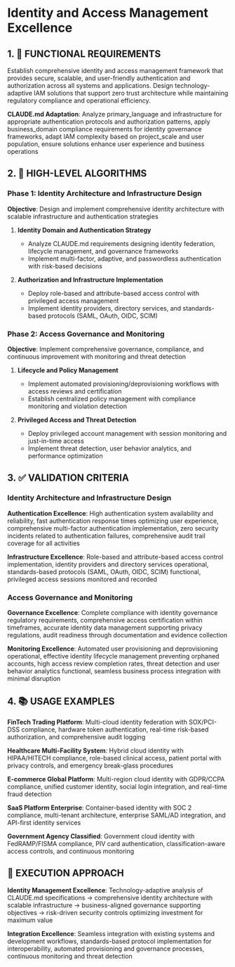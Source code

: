 # Identity and Access Management Excellence

## 1. 🎯 FUNCTIONAL REQUIREMENTS

Establish comprehensive identity and access management framework that provides secure, scalable, and user-friendly authentication and authorization across all systems and applications. Design technology-adaptive IAM solutions that support zero trust architecture while maintaining regulatory compliance and operational efficiency.

**CLAUDE.md Adaptation**: Analyze primary_language and infrastructure for appropriate authentication protocols and authorization patterns, apply business_domain compliance requirements for identity governance frameworks, adapt IAM complexity based on project_scale and user population, ensure solutions enhance user experience and business operations

## 2. 🔄 HIGH-LEVEL ALGORITHMS

### Phase 1: Identity Architecture and Infrastructure Design
**Objective**: Design and implement comprehensive identity architecture with scalable infrastructure and authentication strategies

1. **Identity Domain and Authentication Strategy**
   - Analyze CLAUDE.md requirements designing identity federation, lifecycle management, and governance frameworks
   - Implement multi-factor, adaptive, and passwordless authentication with risk-based decisions

2. **Authorization and Infrastructure Implementation**
   - Deploy role-based and attribute-based access control with privileged access management
   - Implement identity providers, directory services, and standards-based protocols (SAML, OAuth, OIDC, SCIM)

### Phase 2: Access Governance and Monitoring
**Objective**: Implement comprehensive governance, compliance, and continuous improvement with monitoring and threat detection

1. **Lifecycle and Policy Management**
   - Implement automated provisioning/deprovisioning workflows with access reviews and certification
   - Establish centralized policy management with compliance monitoring and violation detection

2. **Privileged Access and Threat Detection**
   - Deploy privileged account management with session monitoring and just-in-time access
   - Implement threat detection, user behavior analytics, and performance optimization

## 3. ✅ VALIDATION CRITERIA

### Identity Architecture and Infrastructure Design
**Authentication Excellence**: High authentication system availability and reliability, fast authentication response times optimizing user experience, comprehensive multi-factor authentication implementation, zero security incidents related to authentication failures, comprehensive audit trail coverage for all activities

**Infrastructure Excellence**: Role-based and attribute-based access control implementation, identity providers and directory services operational, standards-based protocols (SAML, OAuth, OIDC, SCIM) functional, privileged access sessions monitored and recorded

### Access Governance and Monitoring
**Governance Excellence**: Complete compliance with identity governance regulatory requirements, comprehensive access certification within timeframes, accurate identity data management supporting privacy regulations, audit readiness through documentation and evidence collection

**Monitoring Excellence**: Automated user provisioning and deprovisioning operational, effective identity lifecycle management preventing orphaned accounts, high access review completion rates, threat detection and user behavior analytics functional, seamless business process integration with minimal disruption

## 4. 📚 USAGE EXAMPLES

**FinTech Trading Platform**: Multi-cloud identity federation with SOX/PCI-DSS compliance, hardware token authentication, real-time risk-based authorization, and comprehensive audit logging

**Healthcare Multi-Facility System**: Hybrid cloud identity with HIPAA/HITECH compliance, role-based clinical access, patient portal with privacy controls, and emergency break-glass procedures

**E-commerce Global Platform**: Multi-region cloud identity with GDPR/CCPA compliance, unified customer identity, social login integration, and real-time fraud detection

**SaaS Platform Enterprise**: Container-based identity with SOC 2 compliance, multi-tenant architecture, enterprise SAML/AD integration, and API-first identity services

**Government Agency Classified**: Government cloud identity with FedRAMP/FISMA compliance, PIV card authentication, classification-aware access controls, and continuous monitoring

## 🎯 EXECUTION APPROACH

**Identity Management Excellence**: Technology-adaptive analysis of CLAUDE.md specifications → comprehensive identity architecture with scalable infrastructure → business-aligned governance supporting objectives → risk-driven security controls optimizing investment for maximum value

**Integration Excellence**: Seamless integration with existing systems and development workflows, standards-based protocol implementation for interoperability, automated provisioning and governance processes, continuous monitoring and threat detection